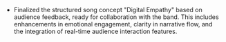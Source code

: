 - Finalized the structured song concept "Digital Empathy" based on audience feedback, ready for collaboration with the band. This includes enhancements in emotional engagement, clarity in narrative flow, and the integration of real-time audience interaction features.